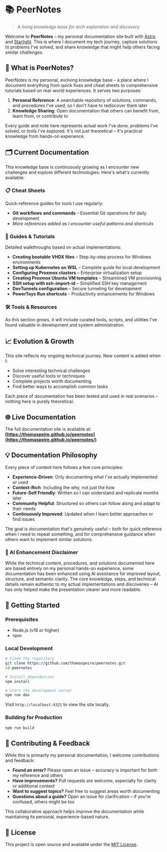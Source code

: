 # 📚 PeerNotes

> _A living knowledge base for tech exploration and discovery_

Welcome to **PeerNotes** – my personal documentation site built with [Astro](https://astro.build) and [Starlight](https://starlight.astro.build). This is where I document my tech journey, capture solutions to problems I've solved, and share knowledge that might help others facing similar challenges.

## 🎯 What is PeerNotes?

PeerNotes is my personal, evolving knowledge base – a place where I document everything from quick fixes and cheat sheets to comprehensive tutorials based on real-world experiences. It serves two purposes:

1. **Personal Reference**: A searchable repository of solutions, commands, and procedures I've used, so I don't have to rediscover them later
2. **Knowledge Sharing**: Open documentation that others can benefit from, learn from, or contribute to

Every guide and note here represents actual work I've done, problems I've solved, or tools I've explored. It's not just theoretical – it's practical knowledge from hands-on experience.

## 🗂️ Current Documentation

This knowledge base is continuously growing as I encounter new challenges and explore different technologies. Here's what's currently available:

### 📋 **Cheat Sheets**

Quick-reference guides for tools I use regularly:

- **Git workflows and commands** – Essential Git operations for daily development
- _More references added as I encounter useful patterns and shortcuts_

### 📖 **Guides & Tutorials**

Detailed walkthroughs based on actual implementations:

- **Creating bootable VHDX files** – Step-by-step process for Windows environments
- **Setting up Kubernetes on WSL** – Complete guide for local development
- **Configuring Proxmox clusters** – Enterprise virtualization setup
- **Creating Proxmox Ubuntu VM templates** – Streamlined VM provisioning
- **SSH setup with ssh-import-id** – Simplified SSH key management
- **DevTunnels configuration** – Secure tunneling for development
- **PowerToys Run shortcuts** – Productivity enhancements for Windows

### 🛠️ **Tools & Resources**

As this section grows, it will include curated tools, scripts, and utilities I've found valuable in development and system administration.

## 📈 Evolution & Growth

This site reflects my ongoing technical journey. New content is added when I:
- Solve interesting technical challenges
- Discover useful tools or techniques
- Complete projects worth documenting
- Find better ways to accomplish common tasks

Each piece of documentation has been tested and used in real scenarios – nothing here is purely theoretical.

## 🌐 Live Documentation

The full documentation site is available at: **[https://thomaspeire.github.io/peernotes](https://thomaspeire.github.io/peernotes/)**

## 💡 Documentation Philosophy

Every piece of content here follows a few core principles:

- **Experience-Driven**: Only documenting what I've actually implemented or used
- **Context-Rich**: Including the why, not just the how
- **Future-Self Friendly**: Written so I can understand and replicate months later
- **Community Helpful**: Structured so others can follow along and adapt to their needs
- **Continuously Improved**: Updated when I learn better approaches or find issues

The goal is documentation that's genuinely useful – both for quick reference when I need to repeat something, and for comprehensive guidance when others want to implement similar solutions.

### 🤖 AI Enhancement Disclaimer

While the technical content, procedures, and solutions documented here are based entirely on my personal hands-on experience, some documentation has been enhanced using AI assistance for improved layout, structure, and semantic clarity. The core knowledge, steps, and technical details remain authentic to my actual implementations and discoveries – AI has only helped make the presentation clearer and more readable.

## 🚀 Getting Started

### Prerequisites

- Node.js (v18 or higher)
- npm

### Local Development

```bash
# Clone the repository
git clone https://github.com/thomaspeire/peernotes.git
cd peernotes

# Install dependencies
npm install

# Start the development server
npm run dev
```

Visit `http://localhost:4321` to view the site locally.

### Building for Production

```bash
npm run build
```

## 🤝 Contributing & Feedback

While this is primarily my personal documentation, I welcome contributions and feedback:

- **Found an error?** Please open an issue – accuracy is important for both my reference and others
- **Have improvements?** Pull requests are welcome, especially for clarity or additional context
- **Want to suggest topics?** Feel free to suggest areas worth documenting
- **Questions about a guide?** Open an issue for clarification – if you're confused, others might be too

This collaborative approach helps improve the documentation while maintaining its personal, experience-based nature.

## 📄 License

This project is open source and available under the [MIT License](LICENSE).

